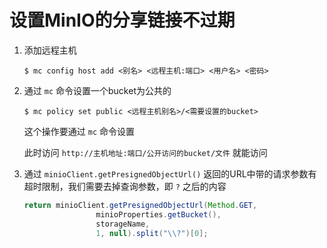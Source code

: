 # 设置MinIO的分享链接不过期

1. 添加远程主机

   ```shell
   $ mc config host add <别名> <远程主机:端口> <用户名> <密码>
   ```

2. 通过 `mc` 命令设置一个bucket为公共的

   ```shell
   $ mc policy set public <远程主机别名>/<需要设置的bucket>
   ```

   这个操作要通过 `mc` 命令设置

   此时访问 `http://主机地址:端口/公开访问的bucket/文件` 就能访问

3. 通过 `minioClient.getPresignedObjectUrl()` 返回的URL中带的请求参数有超时限制，我们需要去掉查询参数，即 `?` 之后的内容
   ```java
   return minioClient.getPresignedObjectUrl(Method.GET,
                   minioProperties.getBucket(),
                   storageName,
                   1, null).split("\\?")[0];
   ```


